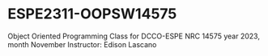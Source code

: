 # ESPE2311-OOPSW14575
Object Oriented Programming Class for DCCO-ESPE
NRC 14575 year 2023, month November
Instructor: Edison Lascano
